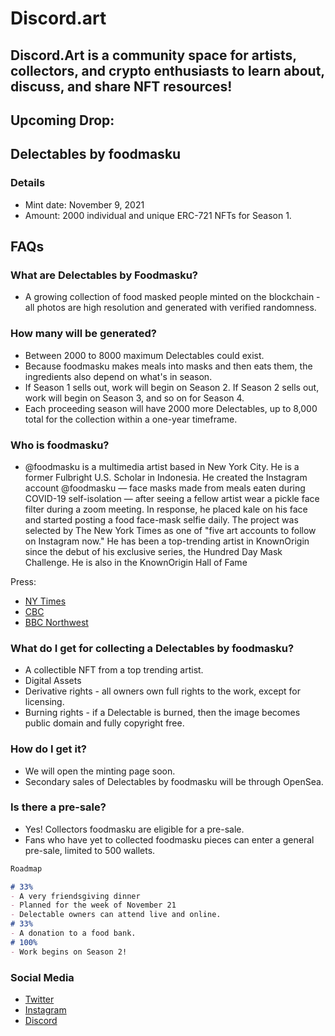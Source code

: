 # Discord.art
## Discord.Art is a community space for artists, collectors, and crypto enthusiasts to learn about, discuss, and share NFT resources!



## Upcoming Drop:
## Delectables by foodmasku
### Details
- Mint date: November 9, 2021
- Amount: 2000 individual and unique ERC-721 NFTs for Season 1.

## FAQs

### What are Delectables by Foodmasku?
- A growing collection of food masked people minted on the blockchain - all photos are high resolution and generated with verified randomness.

### How many will be generated?
- Between 2000 to 8000 maximum Delectables could exist. 
- Because foodmasku makes meals into masks and then eats them, the ingredients also depend on what's in season.
- If Season 1 sells out, work will begin on Season 2. If Season 2 sells out, work will begin on Season 3, and so on for Season 4. 
- Each proceeding season will have 2000 more Delectables, up to 8,000 total for the collection within a one-year timeframe.

### Who is foodmasku?
- @foodmasku is a multimedia artist based in New York City. He is a former Fulbright U.S. Scholar in Indonesia. He created the Instagram account @foodmasku — face masks made from meals eaten during COVID-19 self-isolation — after seeing a fellow artist wear a pickle face filter during a zoom meeting. In response, he placed kale on his face and started posting a food face-mask selfie daily. The project was selected by The New York Times as one of "five art accounts to follow on Instagram now." He has been a top-trending artist in KnownOrigin since the debut of his exclusive series, the Hundred Day Mask Challenge. He is also in the KnownOrigin Hall of Fame

Press:

- [NY Times](https://www.nytimes.com/2020/09/16/arts/design/instagram-art-accounts.html)
- [CBC](https://www.cbc.ca/radio/asithappens/as-it-happens-the-friday-edition-1.5828644/why-this-n-y-artist-is-spending-the-pandemic-turning-his-meals-into-face-masks-1.5829046)
- [BBC Northwest](https://twitter.com/awaygray/status/1444397835881963522?s=20)

### What do I get for collecting a Delectables by foodmasku?
- A collectible NFT from a top trending artist.
- Digital Assets
- Derivative rights - all owners own full rights to the work, except for licensing.
- Burning rights - if a Delectable is burned, then the image becomes public domain and fully copyright free.

### How do I get it?
- We will open the minting page soon.
- Secondary sales of Delectables by foodmasku will be through OpenSea.

### Is there a pre-sale?
- Yes! Collectors foodmasku are eligible for a pre-sale.
- Fans who have yet to collected foodmasku pieces can enter a general pre-sale, limited to 500 wallets.

```markdown
Roadmap

# 33%
- A very friendsgiving dinner
- Planned for the week of November 21
- Delectable owners can attend live and online.
# 33%
- A donation to a food bank.
# 100%
- Work begins on Season 2!

```

### Social Media
- [Twitter](https://twitter.com/foodmasku)
- [Instagram](https://instagram.com/foodmasku)
- [Discord](http://discord.art)
